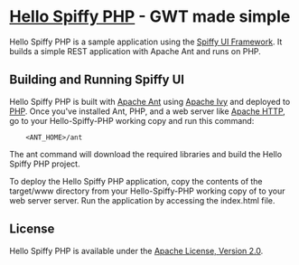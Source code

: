[Hello Spiffy PHP](http://www.spiffyui.org) - GWT made simple
==================================================

Hello Spiffy PHP is a sample application using the [Spiffy UI Framework](http://www.spiffyui.org). It builds a simple REST application with Apache Ant and runs on PHP.


Building and Running Spiffy UI
--------------------------------------

Hello Spiffy PHP is built with [Apache Ant](http://ant.apache.org/) using [Apache Ivy](http://ant.apache.org/ivy/) and deployed to [PHP](http://php.net/).  Once you've installed Ant, PHP, and a web server like [Apache HTTP](http://httpd.apache.org/),  go to your Hello-Spiffy-PHP working copy and run this command:

        <ANT_HOME>/ant
        
The ant command will download the required libraries and build the Hello Spiffy PHP project. 

To deploy the Hello Spiffy PHP application, copy the contents of the target/www directory from your Hello-Spiffy-PHP working copy of to your web server server.  Run the application by accessing the index.html file. 

License
--------------------------------------

Hello Spiffy PHP is available under the [Apache License, Version 2.0](http://www.apache.org/licenses/LICENSE-2.0.html).


